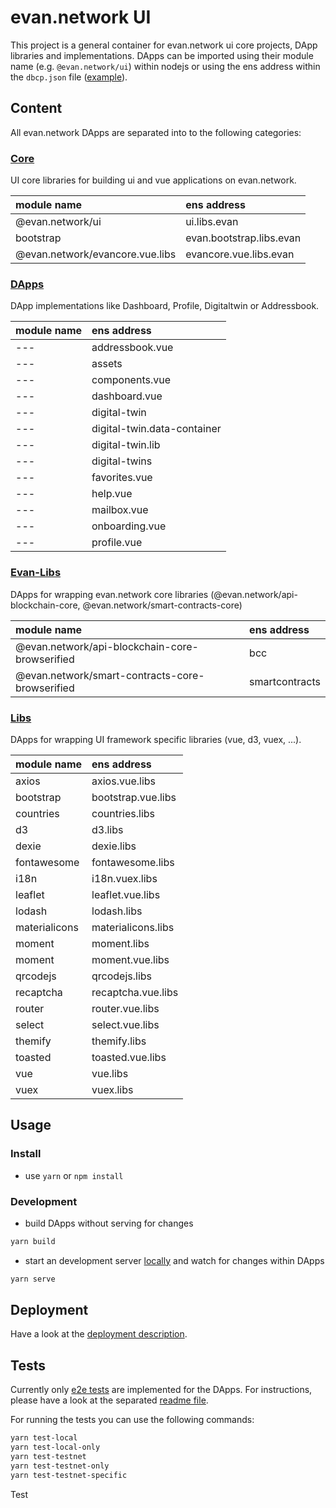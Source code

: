 # evan.network UI

This project is a general container for evan.network ui core projects, DApp libraries and implementations. DApps can be imported using their module name (e.g. `@evan.network/ui`) within nodejs or using the ens address within the `dbcp.json` file ([example](./core/evancore.vue.libs/dbcp.json)).

## Content

All evan.network DApps are separated into to the following categories:

### [Core](./core)

UI core libraries for building ui and vue applications on evan.network.

| module name                        | ens address              |
|:-----------------------------------|:-------------------------|
| @evan.network/ui                   | ui.libs.evan             |
| bootstrap                          | evan.bootstrap.libs.evan |
| @evan.network/evancore.vue.libs    | evancore.vue.libs.evan   |

### [DApps](./dapps)

DApp implementations like Dashboard, Profile, Digitaltwin or Addressbook.

| module name                        | ens address                 |
|:-----------------------------------|:----------------------------|
| ---                                | addressbook.vue             |
| ---                                | assets                      |
| ---                                | components.vue              |
| ---                                | dashboard.vue               |
| ---                                | digital-twin                |
| ---                                | digital-twin.data-container |
| ---                                | digital-twin.lib            |
| ---                                | digital-twins               |
| ---                                | favorites.vue               |
| ---                                | help.vue                    |
| ---                                | mailbox.vue                 |
| ---                                | onboarding.vue              |
| ---                                | profile.vue                 |

### [Evan-Libs](./evan-libs)

DApps for wrapping evan.network core libraries (@evan.network/api-blockchain-core, @evan.network/smart-contracts-core)

| module name                                     | ens address              |
|:------------------------------------------------|:-------------------------|
| @evan.network/api-blockchain-core-browserified  | bcc                      |
| @evan.network/smart-contracts-core-browserified | smartcontracts           |

### [Libs](./libs)

DApps for wrapping UI framework specific libraries (vue, d3, vuex, ...).

| module name                        | ens address              |
|:-----------------------------------|:-------------------------|
| axios                              | axios.vue.libs           |
| bootstrap                          | bootstrap.vue.libs       |
| countries                          | countries.libs           |
| d3                                 | d3.libs                  |
| dexie                              | dexie.libs               |
| fontawesome                        | fontawesome.libs         |
| i18n                               | i18n.vuex.libs           |
| leaflet                            | leaflet.vue.libs         |
| lodash                             | lodash.libs              |
| materialicons                      | materialicons.libs       |
| moment                             | moment.libs              |
| moment                             | moment.vue.libs          |
| qrcodejs                           | qrcodejs.libs            |
| recaptcha                          | recaptcha.vue.libs       |
| router                             | router.vue.libs          |
| select                             | select.vue.libs          |
| themify                            | themify.libs             |
| toasted                            | toasted.vue.libs         |
| vue                                | vue.libs                 |
| vuex                               | vuex.libs                |

## Usage

### Install

- use `yarn` or `npm install`

### Development

- build DApps without serving for changes

```bash
yarn build
```

- start an development server [locally](http://localhost:3000/dev.html) and watch for changes within DApps

```bash
yarn serve
```

## Deployment

Have a look at the [deployment description](https://evannetwork.github.io/dev/deployment).

## Tests

Currently only [e2e tests](./tests-e2e) are implemented for the DApps. For instructions, please have a look at the separated [readme file](.tests-e2e).

For running the tests you can use the following commands:

```bash
yarn test-local
yarn test-local-only
yarn test-testnet
yarn test-testnet-only
yarn test-testnet-specific
```

Test